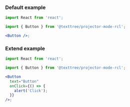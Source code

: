 ### Default example

```jsx
import React from 'react';

import { Button } from '@texttree/projector-mode-rcl';

<Button />;
```

### Extend example

```jsx
import React from 'react';

import { Button } from '@texttree/projector-mode-rcl';

<Button
  text="Button"
  onClick={() => {
    alert('Click');
  }}
/>;
```
